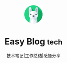 
<center style="position:absolute;top:50%;left:50%;transform:translate(-50%,-50%)">
<img src="assets/icon.png" style="width:60px">

# Easy Blog <small>tech</small>

技术笔记|工作总结|感悟分享
</center>
